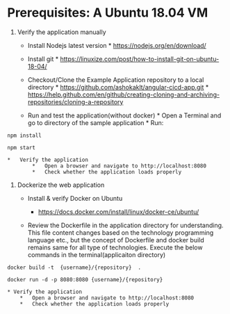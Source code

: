 
# Prerequisites: A Ubuntu 18.04 VM
1. Verify the application manually

	*	Install Nodejs latest version
		    *  https://nodejs.org/en/download/
	*	Install git
	        *  https://linuxize.com/post/how-to-install-git-on-ubuntu-18-04/

	*	Checkout/Clone the Example Application repository to a local directory
	        *	https://github.com/ashokaklt/angular-cicd-app.git
	        *	https://help.github.com/en/github/creating-cloning-and-archiving-repositories/cloning-a-repository
	*	Run and test the application(without docker)
	        *	Open a Terminal and go to directory of the sample application
	        *	Run:

```
npm install
```

```
npm start
```

    *	Verify the application
            *	Open a browser and navigate to http://localhost:8080
            *	Check whether the application loads properly

1. Dockerize the web application
	* Install & verify Docker on Ubuntu
	    * https://docs.docker.com/install/linux/docker-ce/ubuntu/

	* Review the Dockerfile in the application directory for understanding. This file content changes based on the technology programming language etc., but the concept of Dockerfile and docker build remains same for all type of technologies.
	Execute the below commands in the terminal(applicaiton directory)

```
docker build -t  {username}/{repository}  .
```
```
docker run -d -p 8080:8080 {username}/{repository}
```

    * Verify the application
        *	Open a browser and navigate to http://localhost:8080
    	*	Check whether the application loads properly
